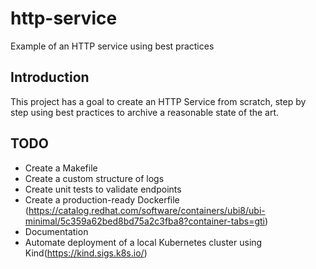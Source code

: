 # http-service
Example of an HTTP service using best practices


## Introduction
This project has a goal to create an HTTP Service from scratch, step by step using best practices to archive a reasonable state of the art.


## TODO
- Create a Makefile
- Create a custom structure of logs
- Create unit tests to validate endpoints
- Create a production-ready Dockerfile (https://catalog.redhat.com/software/containers/ubi8/ubi-minimal/5c359a62bed8bd75a2c3fba8?container-tabs=gti)
- Documentation
- Automate deployment of a local Kubernetes cluster using Kind(https://kind.sigs.k8s.io/)
